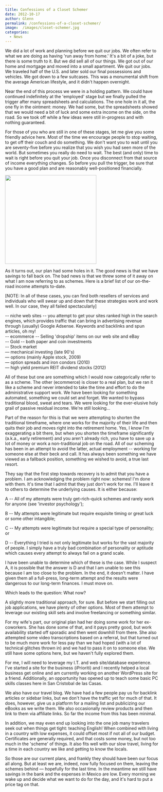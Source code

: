 ```yaml
---
title: Confessions of a Closet Schemer
date: 2012-10-17
author: Glenn
permalink: /confessions-of-a-closet-schemer/
image:  /images/closet-schemer.jpg
categories:
  - News
---
```


We did a lot of work and planning before we quit our jobs. We often refer to what we are doing as having 'run away from home.' It's a bit of a joke, but there is some truth to it. But we did sell all of our things. We got out of our home and mortgage and moved into a small apartment. We quit our jobs. We traveled half of the U.S. and later sold our final possessions and vehicles. We got down to a few suitcases. This was a monumental shift from the average American lifestyle, and it didn't happen overnight.

Near the end of this process we were in a holding pattern. We could have continued indefinitely at the 'employed' stage but we finally pulled the trigger after many spreadsheets and calculations. The one hole in it all, the one fly in the ointment: money. We had some, but the spreadsheets showed that we would need a bit of luck and some extra income on the side, on the road. So we took off while a few ideas were still in-progress and with nothing guaranteed.

For those of you who are still in one of these stages, let me give you some friendly advice here. Most of the time we encourage people to stop waiting, to get off their couch and do something. We don't want you to wait until you are seventy-five before you realize that you wish you had seen more of the world. But sometimes you really do need to wait. The best (and only) time to wait is right before you quit your job. Once you disconnect from that source of income everything changes. So before you pull the trigger, be sure that you have a good plan and are reasonably well-positioned financially.

<a href="http://vagabondians.com/confessions-of-a-closet-schemer/get_rich/" rel="attachment wp-att-2125"><img class="aligncenter size-full wp-image-2125" title="get_rich" src="http://vagabondians.com/wp-content/uploads/2012/10/get_rich.jpg" alt="" width="300" height="291" /></a>

As it turns out, our plan had some holes in it. The good news is that we have savings to fall back on. The bad news is that we threw some of it away on what I am now referring to as schemes. Here is a brief list of our on-the-road income attempts to-date.

[NOTE: In all of these cases, you can find both resellers of services and individuals who will swear up and down that these strategies work and work well. In our case, they all failed spectacularly]

-- niche web sites -- you attempt to get your sites ranked high in the search engines, which provides traffic that can bring in advertising revenue through (usually) Google Adsense. Keywords and backlinks and spun articles, oh my!  
-- ecommerce -- Selling 'dropship' items on our web site and eBay  
-- Gold -- both paper and coin investments  
-- Stock market  
&#8212; mechanical investing (late 90's)  
&#8212; options (mainly Apple stock, 2009)  
&#8212; option spreads and iron condors (2010)  
&#8212; high yield premium REIT dividend stocks (2012)

All of these but one are something which I would now categorically refer to as a scheme. The other (ecommerce) is closer to a real plan, but we ran it like a scheme and never intended to take the time and effort to do the administrative support work. We have been looking for something automated, something we could set and forget. We wanted to bypass traditional blood, sweat and tears. We were looking for the ever-elusive holy grail of passive residual income. We're still looking...

Part of the reason for this is that we were attempting to shorten the traditional timeframe, where one works for the majority of their life and then quits their job and moves right into the retirement home. Yes, I know I'm exaggerating a bit there, but when you shorten the timeframe significantly (a.k.a., early retirement) and you aren't already rich, you have to save up a lot of money or work a non-traditional job on the road. All of our scheming has been in an attempt to avoid the latter, actual employment -- working for someone else at their beck and call. It has always been something we have viewed as a fallback position, something we wished to avoid, a true last resort.

They say that the first step towards recovery is to admit that you have a problem. I am acknowledging the problem right now: schemes! I'm done with them. It's time that I admit that they just don't work for me. I'll leave it to others to determine the underlying causes. It is either because:

A -- All of my attempts were truly get-rich-quick schemes and rarely work for anyone (see 'investor psychology');

B -- My attempts were legitimate but require exquisite timing or great luck or some other intangible;

C -- My attempts were legitimate but require a special type of personality; or

D -- Everything I tried is not only legitimate but works for the vast majority of people. I simply have a truly bad combination of personality or aptitude which causes every attempt to always fail on a grand scale.

I have been unable to determine which of these is the case. While I suspect A, it is possible that the answer is D and that I am unable to see this because I am too close to the problem. In the end, it doesn't matter. I have given them all a full-press, long-term attempt and the results were dangerous to our long-term finances. I must move on.

Which leads to the question: What now?

A slightly more traditional approach, for sure. But before we start filling out job applications, we have plenty of other options. Most of them attempt to leverage our existing skill sets and involve freelancing or something similar.

For my wife's part, our original plan had her doing some work for her ex-coworkers. She has done some of that, and it pays pretty good, but work availability started off sporadic and then went downhill from there. She also attempted some video transcriptions based on a referral, but that turned out to be much more work for less pay than we had hoped (with a lot of technical glitches thrown in) and we had to pass it on to someone else. We still have some options here, but we haven't fully explored them.

For me, I will need to leverage my I.T. and web site/database experience. I've started a site for the business (iPrioriti) and I recently helped a local business get online and am currently working on another WordPress site for a friend. Additionally, an opportunity has opened up to teach some basic PC skills classes here in San Cristobal de las Casas.

We also have our travel blog. We have had a few people pay us for backlink articles or sidebar links, but we don't have the traffic yet for much of that. It does, however, give us a platform for a mailing list and publicizing our eBooks as we write them. We also occasionally review products and then link to them via affiliate links. So far the income from this has been minimal.

In addition, we may even end up looking into the one job many travelers seek out when things get tight: teaching English! When combined with living in a country with low expenses, it could offset most if not all of our budget. Certificates are generally required, and that costs some money, but not too much in the 'scheme' of things. It also fits well with our slow travel, living for a time in each country we like and getting to know the locals.

So those are our current plans, and frankly they should have been our focus all along. But at least we are, indeed, now fully focused on them, leaving the schemes behind &#8212; hopefully for the last time. In the meantime we still have savings in the bank and the expenses in Mexico are low. Every morning we wake up and decide what we want to do for the day, and it's hard to put a price tag on that.
